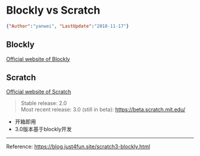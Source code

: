 # Blockly vs Scratch

<link rel="stylesheet" type="text/css" href="https://yanwei.github.io/auto-number-title.css" />

```json
{"Author":"yanwei", "LastUpdate":"2018-11-17"}
```

## Blockly

[Official website of Blockly](https://developers.google.com/blockly/)

## Scratch

[Official website of Scratch](https://scratch.mit.edu/)

> Stable release: 2.0<br>
> Most recent release: 3.0 (still in beta): <https://beta.scratch.mit.edu/>

* 开箱即用
* 3.0版本基于blockly开发

---
Reference: <https://blog.just4fun.site/scratch3-blockly.html>
